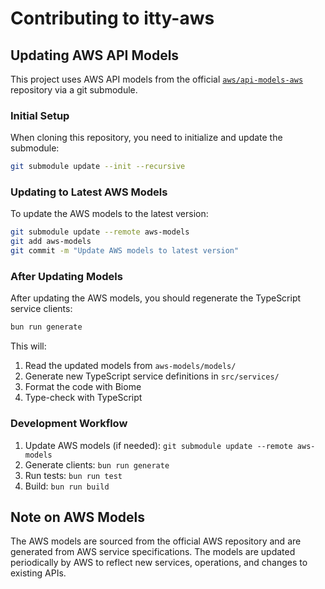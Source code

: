 # Contributing to itty-aws

## Updating AWS API Models

This project uses AWS API models from the official [`aws/api-models-aws`](https://github.com/aws/api-models-aws) repository via a git submodule.

### Initial Setup

When cloning this repository, you need to initialize and update the submodule:

```bash
git submodule update --init --recursive
```

### Updating to Latest AWS Models

To update the AWS models to the latest version:

```bash
git submodule update --remote aws-models
git add aws-models
git commit -m "Update AWS models to latest version"
```

### After Updating Models

After updating the AWS models, you should regenerate the TypeScript service clients:

```bash
bun run generate
```

This will:
1. Read the updated models from `aws-models/models/`
2. Generate new TypeScript service definitions in `src/services/`
3. Format the code with Biome
4. Type-check with TypeScript

### Development Workflow

1. Update AWS models (if needed): `git submodule update --remote aws-models`
2. Generate clients: `bun run generate`
3. Run tests: `bun run test`
4. Build: `bun run build`

## Note on AWS Models

The AWS models are sourced from the official AWS repository and are generated from AWS service specifications. The models are updated periodically by AWS to reflect new services, operations, and changes to existing APIs.
